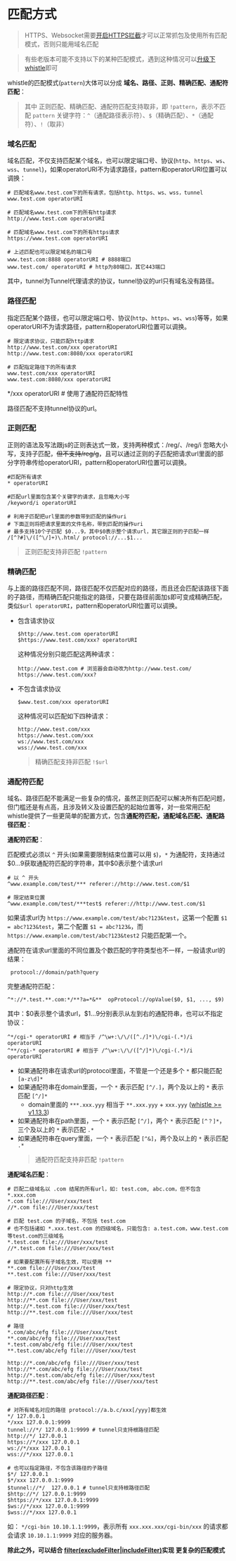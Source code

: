 # 匹配方式

> HTTPS、Websocket需要[开启HTTPS拦截](webui/https.html)才可以正常抓包及使用所有匹配模式，否则只能用域名匹配

> 有些老版本可能不支持以下的某种匹配模式，遇到这种情况可以[升级下whistle](update.html)即可


whistle的匹配模式(`pattern`)大体可以分成 **域名、路径、正则、精确匹配、通配符匹配**：

> 其中 正则匹配、精确匹配、通配符匹配支持取非，即 `!pattern`，表示不匹配 `pattern`
> 关键字符：`^`（通配路径表示符）、`$`（精确匹配）、`*`（通配符）、`!`（取非）

### 域名匹配
域名匹配，不仅支持匹配某个域名，也可以限定端口号、协议(`http`、`https`、`ws`、`wss`、`tunnel`)，如果operatorURI不为请求路径，pattern和operatorURI位置可以调换：

	# 匹配域名www.test.com下的所有请求，包括http、https、ws、wss，tunnel
	www.test.com operatorURI

	# 匹配域名www.test.com下的所有http请求
	http://www.test.com operatorURI

	# 匹配域名www.test.com下的所有https请求
	https://www.test.com operatorURI

	# 上述匹配也可以限定域名的端口号
	www.test.com:8888 operatorURI # 8888端口
	www.test.com/ operatorURI # http为80端口，其它443端口

其中，tunnel为Tunnel代理请求的协议，tunnel协议的url只有域名没有路径。

### 路径匹配
指定匹配某个路径，也可以限定端口号、协议(`http`、`https`、`ws`、`wss`)等等，如果operatorURI不为请求路径，pattern和operatorURI位置可以调换。

	# 限定请求协议，只能匹配http请求
	http://www.test.com/xxx operatorURI
	http://www.test.com:8080/xxx operatorURI

	# 匹配指定路径下的所有请求
	www.test.com/xxx operatorURI
	www.test.com:8080/xxx operatorURI
  */xxx operatorURI # 使用了通配符匹配特性

路径匹配不支持tunnel协议的url。

### 正则匹配
正则的语法及写法跟js的正则表达式一致，支持两种模式：/reg/、/reg/i 忽略大小写，支持子匹配，<del>但不支持/reg/g</del>，且可以通过正则的子匹配把请求url里面的部分字符串传给operatorURI，pattern和operatorURI位置可以调换。

	#匹配所有请求
	* operatorURI

	#匹配url里面包含某个关键字的请求，且忽略大小写
	/keyword/i operatorURI

	# 利用子匹配把url里面的参数带到匹配的操作uri
	# 下面正则将把请求里面的文件名称，带到匹配的操作uri
	# 最多支持10个子匹配 $0...9，其中$0表示整个请求url，其它跟正则的子匹配一样
	/[^?#]\/([^\/]+)\.html/ protocol://...$1...
	
> 正则匹配支持非匹配 `!pattern`

### 精确匹配
与上面的路径匹配不同，路径匹配不仅匹配对应的路径，而且还会匹配该路径下面的子路径，而精确匹配只能指定的路径，只要在路径前面加`$`即可变成精确匹配，类似`$url operatorURI`，pattern和operatorURI位置可以调换。

- 包含请求协议
	```
	$http://www.test.com operatorURI
	$https://www.test.com/xxx? operatorURI
	```
	这种情况分别只能匹配这两种请求：
	```
	http://www.test.com # 浏览器会自动改为http://www.test.com/
	https://www.test.com/xxx?
	```

- 不包含请求协议
	```
	$www.test.com/xxx operatorURI
	```
	这种情况可以匹配如下四种请求：
	```
	http://www.test.com/xxx
	https://www.test.com/xxx
	ws://www.test.com/xxx
	wss://www.test.com/xxx
	```
	> 精确匹配支持非匹配 `!$url`

### 通配符匹配
域名、路径匹配不能满足一些复杂的情况，虽然正则匹配可以解决所有匹配问题，但门槛还是有点高，且涉及转义及设置匹配的起始位置等，对一些常用匹配whistle提供了一些更简单的配置方式，包含**通配符匹配，通配域名匹配、通配路径匹配**：

**通配符匹配**：

匹配模式必须以 `^` 开头(如果需要限制结束位置可以用 `$`)，`*` 为通配符，支持通过\$0...9获取通配符匹配的字符串，其中$0表示整个请求url
```
# 以 ^ 开头
^www.example.com/test/*** referer://http://www.test.com/$1

# 限定结束位置
^www.example.com/test/***test$ referer://http://www.test.com/$1

```

如果请求url为 `https://www.example.com/test/abc?123&test`，这第一个配置 `$1 = abc?123&test`，第二个配置 `$1 = abc?123&`，而 `https://www.example.com/test/abc?123&test2` 只能匹配第一个。

通配符在请求url里面的不同位置及个数匹配的字符类型也不一样，一般请求url的结果：
```
 protocol://domain/path?query
```
完整通配符匹配：
```
^*://*.test.**.com:*/**?a=*&**  opProtocol://opValue($0, $1, ..., $9)
```

其中：\$0表示整个请求url，$1...9分别表示从左到右的通配符串，也可以不指定协议：
	
```
^*/cgi-* operatorURI # 相当于 /^\w+:\/\/([^./]*)\/cgi-(.*)/i  operatorURI
^**/cgi-* operatorURI # 相当于 /^\w+:\/\/([^/]*)\/cgi-(.*)/i  operatorURI
```

  - 如果通配符串在请求url的protocol里面，不管是一个还是多个 `*` 都只能匹配 `[a-z\d]*`
  - 如果通配符串在domain里面，一个 `*` 表示匹配 `[^/.]`，两个及以上的 `*` 表示匹配 `[^/]*`
	- domain里面的 `***.xxx.yyy` 相当于 `**.xxx.yyy` + `xxx.yyy` ([whistle >= v1.13.3](update.html))
  - 如果通配符串在path里面，一个 `*` 表示匹配 `[^/]`，两个 `*` 表示匹配 `[^？]*`，三个及以上的 `*` 表示匹配 `.*`
  - 如果通配符串在query里面，一个 `*` 表示匹配 `[^&]`，两个及以上的 `*` 表示匹配 `.*`
	> 通配符匹配支持非匹配 `!pattern`

**通配域名匹配**：

	# 匹配二级域名以 .com 结尾的所有url，如: test.com, abc.com，但不包含 *.xxx.com
	*.com file:///User/xxx/test
	//*.com file:///User/xxx/test

	# 匹配 test.com 的子域名，不包括 test.com
	# 也不包括诸如 *.xxx.test.com 的四级域名，只能包含: a.test.com，www.test.com 等test.com的三级域名
	*.test.com file:///User/xxx/test
	//*.test.com file:///User/xxx/test

	# 如果要配置所有子域名生效，可以使用 **
	**.com file:///User/xxx/test
	**.test.com file:///User/xxx/test

	# 限定协议，只对http生效
	http://*.com file:///User/xxx/test
	http://**.com file:///User/xxx/test
	http://*.test.com file:///User/xxx/test
	http://**.test.com file:///User/xxx/test

	# 路径
	*.com/abc/efg file:///User/xxx/test
	**.com/abc/efg file:///User/xxx/test
	*.test.com/abc/efg file:///User/xxx/test
	**.test.com/abc/efg file:///User/xxx/test

	http://*.com/abc/efg file:///User/xxx/test
	http://**.com/abc/efg file:///User/xxx/test
	http://*.test.com/abc/efg file:///User/xxx/test
	http://**.test.com/abc/efg file:///User/xxx/test

**通配路径匹配**：

	# 对所有域名对应的路径 protocol://a.b.c/xxx[/yyy]都生效
	*/ 127.0.0.1
	*/xxx 127.0.0.1:9999
	tunnel://*/ 127.0.0.1:9999 # tunnel只支持根路径匹配
	http://*/ 127.0.0.1
	https://*/xxx 127.0.0.1
	ws://*/xxx 127.0.0.1
	wss://*/xxx 127.0.0.1

	# 也可以指定路径，不包含该路径的子路径
	$*/ 127.0.0.1
	$*/xxx 127.0.0.1:9999
	$tunnel://*/  127.0.0.1 # tunnel只支持根路径匹配
	$http://*/ 127.0.0.1:9999
	$https://*/xxx 127.0.0.1:9999
	$ws://*/xxx 127.0.0.1:9999
	$wss://*/xxx 127.0.0.1

如： `*/cgi-bin 10.10.1.1:9999`，表示所有 `xxx.xxx.xxx/cgi-bin/xxx` 的请求都会请求 `10.10.1.1:9999` 对应的服务器。

**除此之外，可以结合 [filter(excludeFilter|includeFilter)](./rules/filter.html)实现 更复杂的匹配模式**
